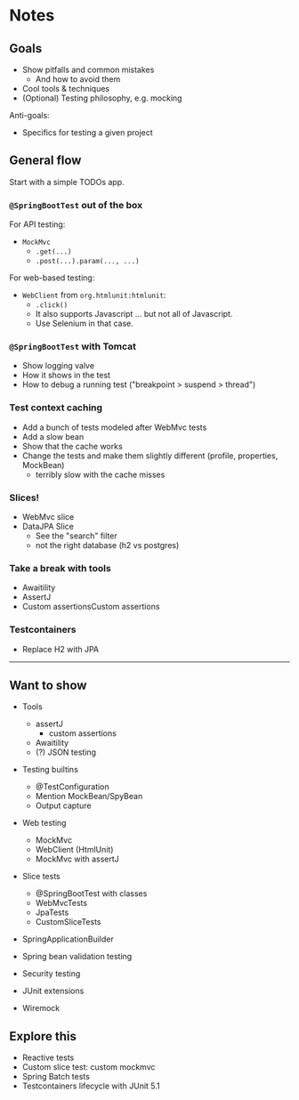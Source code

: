 # Notes

## Goals

- Show pitfalls and common mistakes
    - And how to avoid them
- Cool tools & techniques
- (Optional) Testing philosophy, e.g. mocking

Anti-goals:

- Specifics for testing a given project


## General flow

Start with a simple TODOs app.


### `@SpringBootTest` out of the box

For API testing:

- `MockMvc`
  - `.get(...)`
  - `.post(...).param(..., ...)`

For web-based testing:

- `WebClient` from `org.htmlunit:htmlunit`:
  - `.click()`
  - It also supports Javascript ... but not all of Javascript.
  - Use Selenium in that case.


### `@SpringBootTest` with Tomcat

- Show logging valve
- How it shows in the test
- How to debug a running test ("breakpoint > suspend > thread")


### Test context caching

- Add a bunch of tests modeled after WebMvc tests
- Add a slow bean
- Show that the cache works
- Change the tests and make them slightly different (profile, properties, MockBean)
    - terribly slow with the cache misses

### Slices!

- WebMvc slice
- DataJPA Slice
    - See the "search" filter
    - not the right database (h2 vs postgres)


### Take a break with tools

- Awaitility
- AssertJ
- Custom assertionsCustom assertions


### Testcontainers

- Replace H2 with JPA




---


## Want to show

- Tools
    - assertJ
        - custom assertions
    - Awaitility
    - (?) JSON testing

- Testing builtins
    - @TestConfiguration
    - Mention MockBean/SpyBean
    - Output capture

- Web testing
    - MockMvc
    - WebClient (HtmlUnit)
    - MockMvc with assertJ

- Slice tests
    - @SpringBootTest with classes
    - WebMvcTests
    - JpaTests
    - CustomSliceTests

- SpringApplicationBuilder

- Spring bean validation testing

- Security testing

- JUnit extensions
- Wiremock

## Explore this

- Reactive tests
- Custom slice test: custom mockmvc
- Spring Batch tests
- Testcontainers lifecycle with JUnit 5.1
